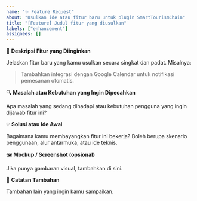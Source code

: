```yaml
---
name: "✨ Feature Request"
about: "Usulkan ide atau fitur baru untuk plugin SmartTourismChain"
title: "[Feature] Judul fitur yang diusulkan"
labels: ["enhancement"]
assignees: []
---
```


🎯 **Deskripsi Fitur yang Diinginkan**

Jelaskan fitur baru yang kamu usulkan secara singkat dan padat. Misalnya:

> Tambahkan integrasi dengan Google Calendar untuk notifikasi pemesanan otomatis.

🔍 **Masalah atau Kebutuhan yang Ingin Dipecahkan**

Apa masalah yang sedang dihadapi atau kebutuhan pengguna yang ingin dijawab fitur ini?

💡 **Solusi atau Ide Awal**

Bagaimana kamu membayangkan fitur ini bekerja? Boleh berupa skenario penggunaan, alur antarmuka, atau ide teknis.

🖼️ **Mockup / Screenshot (opsional)**

Jika punya gambaran visual, tambahkan di sini.

📌 **Catatan Tambahan**

Tambahan lain yang ingin kamu sampaikan.

